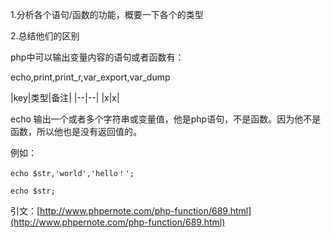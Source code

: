 1.分析各个语句/函数的功能，概要一下各个的类型

2.总结他们的区别

php中可以输出变量内容的语句或者函数有：

echo,print,print\_r,var\_export,var\_dump 

|key|类型|备注|
|--|--|
|x|x|

echo 输出一个或者多个字符串或变量值，他是php语句，不是函数。因为他不是函数，所以他也是没有返回值的。

例如：

```
echo $str,'world','hello！';

echo $str;
```

引文：[http://www.phpernote.com/php-function/689.html](http://www.phpernote.com/php-function/689.html)

